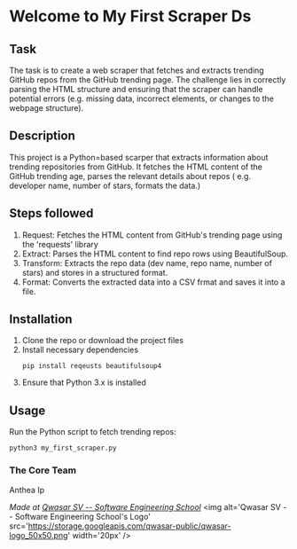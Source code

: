 # Welcome to My First Scraper Ds


## Task
The task is to create a web scraper that fetches and extracts trending GitHub 
repos from the GitHub trending page. The challenge lies in correctly parsing 
the HTML structure and ensuring that the scraper can handle potential errors 
(e.g. missing data, incorrect elements, or changes to the webpage structure).

## Description
This project is a Python=based scarper that extracts information about trending 
repositories from GitHub. It fetches the HTML content of the GitHub trending
age, parses the relevant details about repos ( e.g. developer name, number of 
stars, formats the data.)

## Steps followed
1. Request: Fetches the HTML content from GitHub's trending page using the 'requests' library
2. Extract: Parses the HTML content to find repo rows using BeautifulSoup.
3. Transform: Extracts the repo data (dev name, repo name, number of stars) and stores in a structured format.
4. Format: Converts the extracted data into a CSV frmat and saves it into a file.

## Installation
1. Clone the repo or download the project files
2. Install necessary dependencies
    ``` 
    pip install reqeusts beautifulsoup4
    ```
3. Ensure that Python 3.x is installed




## Usage
Run the Python script to fetch trending repos:
```
python3 my_first_scraper.py 
```

### The Core Team
Anthea Ip

<span><i>Made at <a href='https://qwasar.io'>Qwasar SV -- Software Engineering School</a></i></span>
<span><img alt='Qwasar SV -- Software Engineering School's Logo' src='https://storage.googleapis.com/qwasar-public/qwasar-logo_50x50.png' width='20px' /></span>
